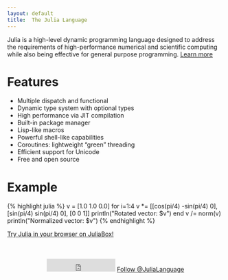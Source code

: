 ```yaml
---
layout: default
title:  The Julia Language
---
```


Julia is a high-level dynamic programming language designed to address the requirements of high-performance numerical and scientific computing while also being effective for general purpose programming. [Learn more](/about)

<div>
<div class="grid-left">
<h1>Features</h1>

<ul>
<li>Multiple dispatch and functional</li>
<li>Dynamic type system with optional types</li>
<li>High performance via JIT compilation</li>
<li>Built-in package manager</li>
<li>Lisp-like macros</li>
<li>Powerful shell-like capabilities</li>
<li>Coroutines: lightweight &ldquo;green&rdquo; threading</li>
<li>Efficient support for Unicode</li>
<li>Free and open source</li>
</ul>

</div>
<div class="grid-right">
<h1>Example</h1>

{% highlight julia %}
v = [1.0 1.0 0.0]
for i=1:4
    v *= [[cos(pi/4) -sin(pi/4) 0],
          [sin(pi/4)  sin(pi/4) 0],
          [0          0         1]]
    println("Rotated vector: $v")
end
v /= norm(v)
println("Normalized vector: $v")
{% endhighlight %}

<p><a href="http://www.juliabox.org/">Try Julia in your browser on JuliaBox!</a></p>
</div>
</div>
<p style="clear: both; padding-top: 2.5em; text-align: center">
    <iframe src="http://ghbtns.com/github-btn.html?user=JuliaLang&repo=julia&type=watch&count=true&size=large"
  allowtransparency="true" frameborder="0" scrolling="0" width="160" height="30"></iframe>
  <a href="https://twitter.com/JuliaLanguage" class="twitter-follow-button" data-show-count="true" data-size="large">Follow @JuliaLanguage</a>
<script>!function(d,s,id){var js,fjs=d.getElementsByTagName(s)[0],p=/^http:/.test(d.location)?'http':'https';if(!d.getElementById(id)){js=d.createElement(s);js.id=id;js.src=p+'://platform.twitter.com/widgets.js';fjs.parentNode.insertBefore(js,fjs);}}(document, 'script', 'twitter-wjs');</script>
</p>
